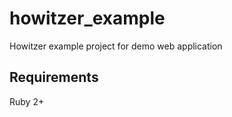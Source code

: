 howitzer_example
================

Howitzer example project for demo web application 


## Requirements
Ruby 2+
